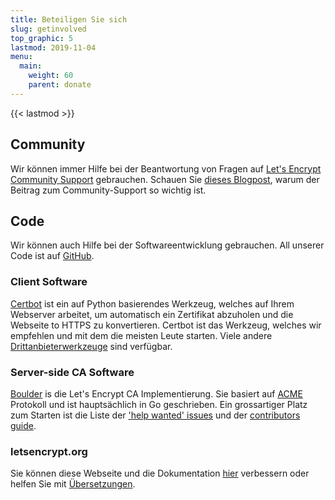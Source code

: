 ```yaml
---
title: Beteiligen Sie sich
slug: getinvolved
top_graphic: 5
lastmod: 2019-11-04
menu:
  main:
    weight: 60
    parent: donate
---
```


{{< lastmod >}}

## Community

Wir können immer Hilfe bei der Beantwortung von Fragen auf [Let's Encrypt Community Support](https://community.letsencrypt.org/) gebrauchen. Schauen Sie [dieses Blogpost](/2015/08/13/lets-encrypt-community-support.html), warum der Beitrag zum Community-Support so wichtig ist.

## Code

Wir können auch Hilfe bei der Softwareentwicklung gebrauchen. All unserer Code ist auf [GitHub](https://github.com/letsencrypt/).

### Client Software

[Certbot](https://github.com/certbot/certbot) ist ein auf Python basierendes Werkzeug, welches auf Ihrem Webserver arbeitet, um automatisch ein Zertifikat abzuholen und die Webseite to HTTPS zu konvertieren. Certbot ist das Werkzeug, welches wir empfehlen und mit dem die meisten Leute starten. Viele andere [Drittanbieterwerkzeuge](/docs/client-options) sind verfügbar.

### Server-side CA Software

[Boulder](https://github.com/letsencrypt/boulder) is die Let's Encrypt CA Implementierung. Sie basiert auf [ACME](https://tools.ietf.org/html/rfc8555) Protokoll und ist hauptsächlich in Go geschrieben. Ein grossartiger Platz zum Starten ist die Liste der ['help wanted' issues](https://github.com/letsencrypt/boulder/labels/help%20wanted) und der [contributors guide](https://github.com/letsencrypt/boulder/blob/master/CONTRIBUTING.md).

### letsencrypt.org

Sie können diese Webseite und die Dokumentation [hier](https://github.com/letsencrypt/website) verbessern oder helfen Sie mit [Übersetzungen](https://github.com/letsencrypt/website/blob/master/TRANSLATION.md).
